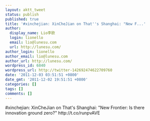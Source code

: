 ```yaml
---
layout: aktt_tweet
status: publish
published: true
title: '#xinchejian: XinCheJian on That''s Shanghai: "New F...'
author:
  display_name: Lio李欧
  login: lionello
  email: lio@lunesu.com
  url: http://lunesu.com/
author_login: lionello
author_email: lio@lunesu.com
author_url: http://lunesu.com/
wordpress_id: 6840
wordpress_url: http://twitter-142692474622709760
date: '2011-12-03 03:51:51 +0800'
date_gmt: '2011-12-02 19:51:51 +0800'
categories: []
tags: []
comments: []
---
```

<p>#xinchejian: XinCheJian on That's Shanghai: "New Frontier: Is there innovation ground zero?" http:&#47;&#47;t.co&#47;runpvAVE</p>
